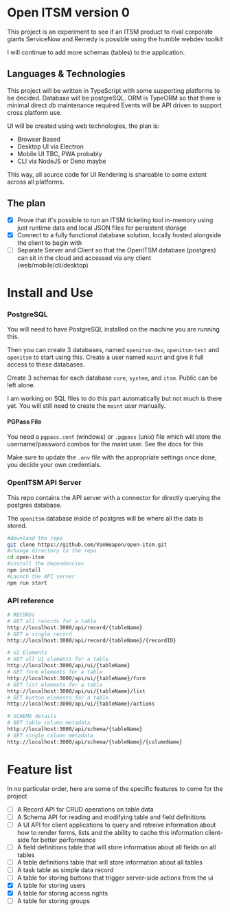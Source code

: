 # Open ITSM version 0

This project is an experiment to see if an ITSM product to rival corporate giants ServiceNow and Remedy is possible using the humble webdev toolkit

I will continue to add more schemas (tables) to the application.

## Languages & Technologies

This project will be written in TypeScript with some supporting platforms to be decided.
Database will be postgreSQL.
ORM is TypeORM so that there is minimal direct db maintenance required
Events will be API driven to support cross platform use.

UI will be created using web technologies, the plan is:

-   Browser Based
-   Desktop UI via Electron
-   Mobile UI TBC, PWA probably
-   CLI via NodeJS or Deno maybe

This way, all source code for UI Rendering is shareable to some extent across all platforms.

## The plan

-   [x] Prove that it's possible to run an ITSM ticketing tool in-memory using just runtime data and local JSON files for persistent storage
-   [x] Connect to a fully functional database solution, locally hosted alongside the client to begin with
-   [ ] Separate Server and Client so that the OpenITSM database (postgres) can sit in the cloud and accessed via any client (web/mobile/cli/desktop)

# Install and Use

### PostgreSQL

You will need to have PostgreSQL installed on the machine you are running this.

Then you can create 3 databases, named `openitsm-dev`, `openitsm-test` and `openitsm` to start using this. Create a user named `maint` and give it full access to these databases.

Create 3 schemas for each database `core`, `system`, and `itsm`. Public can be left alone.

I am working on SQL files to do this part automatically but not much is there yet. You will still need to create the `maint` user manually.

#### PGPass File

You need a `pgpass.conf` (windows) or `.pgpass` (unix) file which will store the username/password combos for the maint user. See the docs for this

Make sure to update the `.env` file with the appropriate settings once done, you decide your own credentials.

### OpenITSM API Server

This repo contains the API server with a connector for directly querying the postgres database.

The `openitsm` database inside of postgres will be where all the data is stored.

```bash
#download the repo
git clone https://github.com/VanWeapon/open-itsm.git
#change directory to the repo
cd open-itsm
#install the dependencies
npm install
#Launch the API server
npm run start
```

### API reference

```sh
# RECORDs
# GET all records for a table
http://localhost:3000/api/record/{tableName}
# GET a single record
http://localhost:3000/api/record/{tableName}/{recordID}

# UI Elements
# GET all UI elements for a table
http://localhost:3000/api/ui/{tableName}
# GET form elements for a table
http://localhost:3000/api/ui/{tableName}/form
# GET list elements for a table
http://localhost:3000/api/ui/{tableName}/list
# GET button elements for a table
http://localhost:3000/api/ui/{tableName}/actions

# SCHEMA details
# GET table column metadata
http://localhost:3000/api/schema/{tableName}
# GET single column metadata
http://localhost:3000/api/schema/{tableName}/{columnName}
```

# Feature list

In no particular order, here are some of the specific features to come for the project

-   [ ] A Record API for CRUD operations on table data
-   [ ] A Schema API for reading and modifying table and field definitions
-   [ ] A UI API for client applications to query and retreive information about how to render forms, lists and the ability to cache this information client-side for better performance
-   [ ] A field definitions table that will store information about all fields on all tables
-   [ ] A table definitions table that will store information about all tables
-   [ ] A task table as simple data record
-   [ ] A table for storing buttons that trigger server-side actions from the ui
-   [x] A table for storing users
-   [x] A table for storing access rights
-   [ ] A table for storing groups
